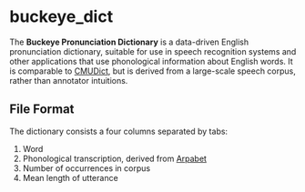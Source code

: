 # buckeye_dict
The **Buckeye Pronunciation Dictionary** is a data-driven English pronunciation dictionary, suitable for use in speech recognition systems and other applications that use phonological information about English words.
It is comparable to [CMUDict][], but is derived from a large-scale speech corpus, rather than annotator intuitions.

## File Format
The dictionary consists a four columns separated by tabs:
1. Word
2. Phonological transcription, derived from [Arpabet][]
3. Number of occurrences in corpus
4. Mean length of utterance

[CMUDict]: https://en.wikipedia.org/wiki/CMU_Pronouncing_Dictionary
[Arpabet]: https://en.wikipedia.org/wiki/Arpabet
